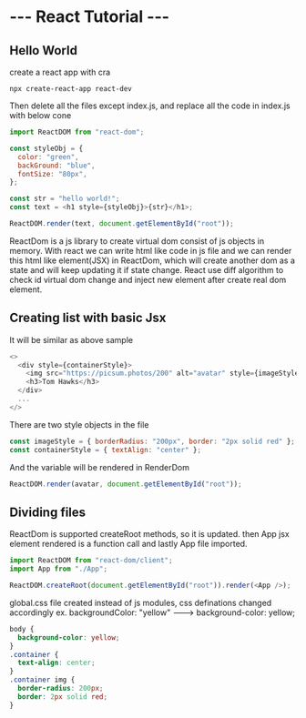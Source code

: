 # --- React Tutorial ---

## Hello World

create a react app with cra

```console
npx create-react-app react-dev
```

Then delete all the files except index.js, and replace all the code in index.js with below cone

```javascript
import ReactDOM from "react-dom";

const styleObj = {
  color: "green",
  backGround: "blue",
  fontSize: "80px",
};

const str = "hello world!";
const text = <h1 style={styleObj}>{str}</h1>;

ReactDOM.render(text, document.getElementById("root"));
```

ReactDom is a js library to create virtual dom consist of js objects in memory.
With react we can write html like code in js file and we can render this html like element(JSX) in ReactDom, which will create another dom as a state and will keep updating it if state change. React use diff algorithm to check id virtual dom change and inject new element after create real dom element.

## Creating list with basic Jsx

It will be similar as above sample

```javascript
<>
  <div style={containerStyle}>
    <img src="https://picsum.photos/200" alt="avatar" style={imageStyle} />
    <h3>Tom Hawks</h3>
  </div>
  ...
</>
```

There are two style objects in the file

```javascript
const imageStyle = { borderRadius: "200px", border: "2px solid red" };
const containerStyle = { textAlign: "center" };
```

And the variable will be rendered in RenderDom

```javascript
ReactDOM.render(avatar, document.getElementById("root"));
```

## Dividing files

ReactDom is supported createRoot methods, so it is updated. then App jsx element rendered <App /> is a function call and lastly App file imported.

```javascript
import ReactDOM from "react-dom/client";
import App from "./App";

ReactDOM.createRoot(document.getElementById("root")).render(<App />);
```

global.css file created instead of js modules, css definations changed accordingly
ex. backgroundColor: "yellow" ---> background-color: yellow;

```css
body {
  background-color: yellow;
}
.container {
  text-align: center;
}
.container img {
  border-radius: 200px;
  border: 2px solid red;
}
```
